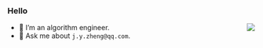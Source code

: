 ### Hello

<!--
**yizhiru/yizhiru** is a ✨ _special_ ✨ repository because its `README.md` (this file) appears on your GitHub profile.

Here are some ideas to get you started:

- 🔭 I’m currently working on ...
- 🌱 I’m currently learning ...
- 👯 I’m looking to collaborate on ...
- 🤔 I’m looking for help with ...
- 💬 Ask me about ...
- 📫 How to reach me: ...
- 😄 Pronouns: ...
- ⚡ Fun fact: ...
-->

</div>
<img align="right" src="https://github-readme-stats.vercel.app/api?username=yizhiru&show_icons=true&icon_color=805AD5&text_color=718096&bg_color=ffffff&hide_title=true" />


- 🔭 I’m an algorithm engineer.
- 💬 Ask me about `j.y.zheng@qq.com`.



